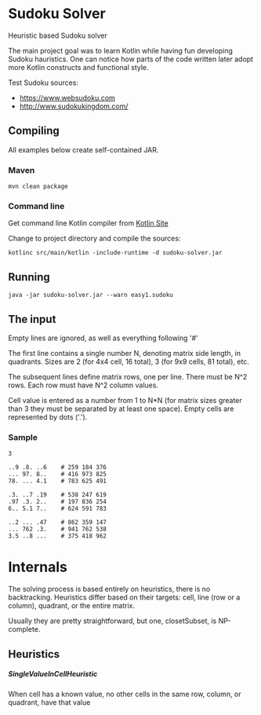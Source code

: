 # Sudoku Solver
Heuristic based Sudoku solver

The main project goal was to learn Kotlin while having fun developing Sudoku
hauristics. One can notice how parts of the code written later adopt more
Kotlin constructs and functional style.

Test Sudoku sources:
* https://www.websudoku.com
* http://www.sudokukingdom.com/

## Compiling
All examples below create self-contained JAR.

### Maven
`mvn clean package`

### Command line
Get command line Kotlin compiler from [Kotlin Site](http://kotlinlang.org/docs/tutorials/command-line.html)

Change to project directory and compile the sources:

`kotlinc src/main/kotlin -include-runtime -d sudoku-solver.jar`


## Running
`java -jar sudoku-solver.jar --warn easy1.sudoku`

## The input
Empty lines are ignored, as well as everything following '#'

The first line contains a single number N, denoting matrix side length, in quadrants.
Sizes are 2 (for 4x4 cell, 16 total), 3 (for 9x9 cells, 81 total), etc.

The subsequent lines define matrix rows, one per line. There must be N^2 rows.
Each row must have N^2 column values.

Cell value is entered as a number from 1 to N*N (for matrix sizes greater than 3 they must be separated by at least one space).
Empty cells are represented by dots ('.').

### Sample

```
3
 
..9 .8. ..6    # 259 184 376
... 97. 8..    # 416 973 825
78. ... 4.1    # 783 625 491
 
.3. ..7 .19    # 538 247 619
.97 .3. 2..    # 197 836 254
6.. 5.1 7..    # 624 591 783
 
..2 ... .47    # 862 359 147
... 762 .3.    # 941 762 538
3.5 ..8 ...    # 375 418 962
```


# Internals
The solving process is based entirely on heuristics, there is no backtracking. 
Heuristics differ based on their targets: cell, line (row or a column), quadrant, or the entire matrix.

Usually they are pretty straightforward, but one, closetSubset, is NP-complete.

## Heuristics

##### SingleValueInCellHeuristic
When cell has a known value, no other cells in the same row, column, or quadrant, have that value
 
